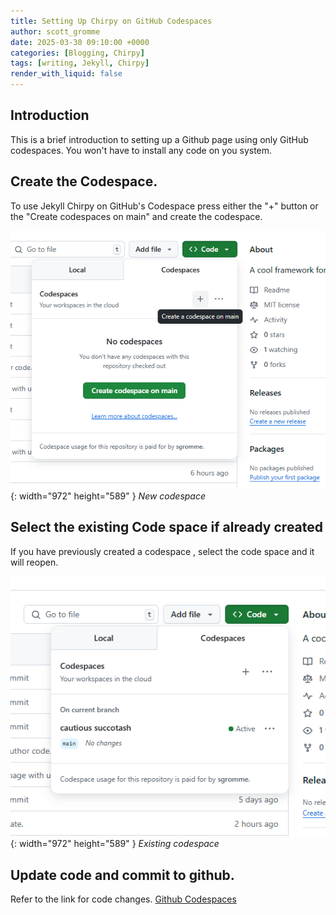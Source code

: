 ```yaml
---
title: Setting Up Chirpy on GitHub Codespaces
author: scott_gromme
date: 2025-03-30 09:10:00 +0000
categories: [Blogging, Chirpy]
tags: [writing, Jekyll, Chirpy]
render_with_liquid: false
---
```


## Introduction
This is a brief introduction to setting up a Github page using only GitHub codespaces. You won't have to install any code on you system.

## Create the Codespace.
To use Jekyll Chirpy on GitHub's Codespace  press either the "+" button or the  "Create codespaces on main" and create the codespace.

![Desktop View](assets/img/posts/Pasted-image-20250331145238.png){: width="972" height="589" }
_New codespace_

## Select the existing Code space if already created
If you have previously created a codespace , select the code space and it will reopen.

![Desktop View](assets/img/posts/Pasted-image-20250331145007.png){: width="972" height="589" }
_Existing codespace_

## Update code and commit to github.

Refer to the link for code changes.
[Github Codespaces](https://sgromme.github.io/posts/setting-up-chirpy)





